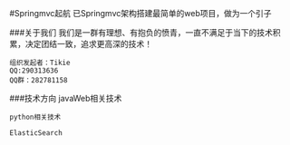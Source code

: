 #Springmvc起航
    已Springmvc架构搭建最简单的web项目，做为一个引子
    
    
###关于我们
    我们是一群有理想、有抱负的愤青，一直不满足于当下的技术积累，决定团结一致，追求更高深的技术！
    
    组织发起者：Tikie
    QQ:290313636
    QQ群：282781158
    
    
    
###技术方向
    javaWeb相关技术
    
    python相关技术
    
    ElasticSearch
    
    
